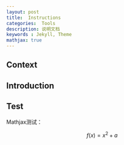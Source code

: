 ```yaml
---
layout: post
title:  Instructions
categories:  Tools
description: 说明文档
keywords : Jekyll, Theme
mathjax: true
---
```


## Context 



## Introduction



## Test

Mathjax测试：

$$f(x)=x^2 + a$$





